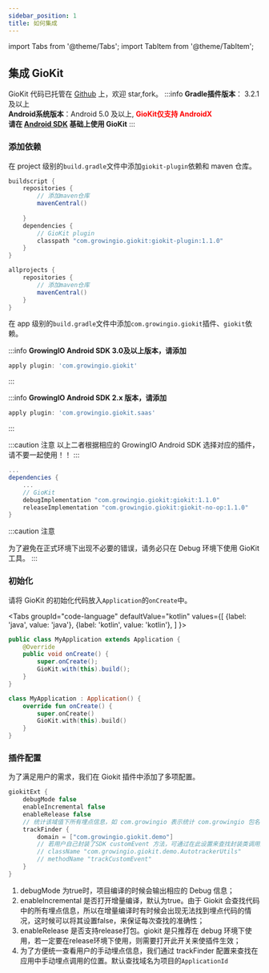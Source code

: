 ```yaml
---
sidebar_position: 1
title: 如何集成
---
```


import Tabs from '@theme/Tabs';
import TabItem from '@theme/TabItem';

## 集成 GioKit

GioKit 代码已托管在 [Github](https://github.com/growingio/giokit-android) 上，欢迎 star,fork。
:::info
**Gradle插件版本**： 3.2.1及以上  
**Android系统版本**：Android 5.0 及以上, **<font color='red'>GioKit仅支持 AndroidX</font>**<br/>
**请在 [Android SDK](/docs/android) 基础上使用 GioKit**
:::
### 添加依赖
在 project 级别的`build.gradle`文件中添加`giokit-plugin`依赖和 maven 仓库。

```groovy
buildscript {
    repositories {
        // 添加maven仓库
        mavenCentral()
        
    }
    dependencies {
        // GioKit plugin
        classpath "com.growingio.giokit:giokit-plugin:1.1.0"
    }
}

allprojects {
    repositories {
        // 添加maven仓库
        mavenCentral()
    }
}
```

在 app 级别的`build.gradle`文件中添加`com.growingio.giokit`插件、`giokit`依赖。

:::info
**GrowingIO Android SDK 3.0及以上版本，请添加**
```groovy
apply plugin: 'com.growingio.giokit'
```
:::

:::info
**GrowingIO Android SDK 2.x 版本，请添加**
```groovy
apply plugin: 'com.growingio.giokit.saas'
```
:::

:::caution 注意
以上二者根据相应的 GrowingIO Android SDK 选择对应的插件，请不要一起使用！！
:::
```groovy
...
dependencies {
    ...
    // GioKit
    debugImplementation "com.growingio.giokit:giokit:1.1.0"
    releaseImplementation "com.growingio.giokit:giokit-no-op:1.1.0"
}
```

:::caution 注意

为了避免在正式环境下出现不必要的错误，请务必只在 Debug 环境下使用 GioKit 工具。
:::

### 初始化
请将 GioKit 的初始化代码放入`Application`的`onCreate`中。

<Tabs
  groupId="code-language"
  defaultValue="kotlin"
  values={[
    {label: 'java', value: 'java'},
    {label: 'kotlin', value: 'kotlin'},
  ]
}>

<TabItem value="java">

```java
public class MyApplication extends Application {
    @Override
    public void onCreate() {
        super.onCreate();
        GioKit.with(this).build();
    }
}
```

</TabItem>
<TabItem value="kotlin">

```kotlin
class MyApplication : Application() {
    override fun onCreate() {
        super.onCreate()
        GioKit.with(this).build()
    }
}
```

</TabItem>
</Tabs>

### 插件配置
为了满足用户的需求，我们在 Giokit 插件中添加了多项配置。
```groovy
giokitExt {
    debugMode false
    enableIncremental false
    enableRelease false
    // 统计该域值下所有埋点信息，如 com.growingio 表示统计 com.growingio 包名下的埋点代码
    trackFinder {
        domain = ["com.growingio.giokit.demo"]
        // 若用户自己封装了SDK customEvent 方法，可通过在此设置来查找封装类调用的代码
        // className "com.growingio.giokit.demo.AutotrackerUtils"
        // methodName "trackCustomEvent"
    }
}
```
1. debugMode 为true时，项目编译的时候会输出相应的 Debug 信息；
2. enableIncremental 是否打开增量编译，默认为true。由于 Giokit 会查找代码中的所有埋点信息，所以在增量编译时有时候会出现无法找到埋点代码的情况，这时候可以将其设置false，来保证每次查找的准确性；
3. enableRelease 是否支持release打包。giokit 是只推荐在 debug 环境下使用，若一定要在release环境下使用，则需要打开此开关来使插件生效；
4. 为了方便统一查看用户的手动埋点信息，我们通过 trackFinder 配置来查找在应用中手动埋点调用的位置。默认查找域名为项目的`ApplicationId`
```
